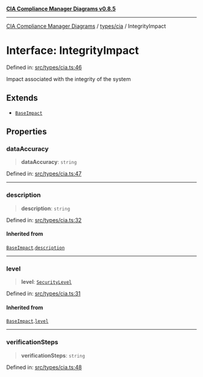 [**CIA Compliance Manager Diagrams v0.8.5**](../../../README.md)

***

[CIA Compliance Manager Diagrams](../../../modules.md) / [types/cia](../README.md) / IntegrityImpact

# Interface: IntegrityImpact

Defined in: [src/types/cia.ts:46](https://github.com/Hack23/cia-compliance-manager/blob/b799ef22d9067d09cc69eaeddf109ac9dcdce934/src/types/cia.ts#L46)

Impact associated with the integrity of the system

## Extends

- [`BaseImpact`](BaseImpact.md)

## Properties

### dataAccuracy

> **dataAccuracy**: `string`

Defined in: [src/types/cia.ts:47](https://github.com/Hack23/cia-compliance-manager/blob/b799ef22d9067d09cc69eaeddf109ac9dcdce934/src/types/cia.ts#L47)

***

### description

> **description**: `string`

Defined in: [src/types/cia.ts:32](https://github.com/Hack23/cia-compliance-manager/blob/b799ef22d9067d09cc69eaeddf109ac9dcdce934/src/types/cia.ts#L32)

#### Inherited from

[`BaseImpact`](BaseImpact.md).[`description`](BaseImpact.md#description)

***

### level

> **level**: [`SecurityLevel`](../type-aliases/SecurityLevel.md)

Defined in: [src/types/cia.ts:31](https://github.com/Hack23/cia-compliance-manager/blob/b799ef22d9067d09cc69eaeddf109ac9dcdce934/src/types/cia.ts#L31)

#### Inherited from

[`BaseImpact`](BaseImpact.md).[`level`](BaseImpact.md#level)

***

### verificationSteps

> **verificationSteps**: `string`

Defined in: [src/types/cia.ts:48](https://github.com/Hack23/cia-compliance-manager/blob/b799ef22d9067d09cc69eaeddf109ac9dcdce934/src/types/cia.ts#L48)
